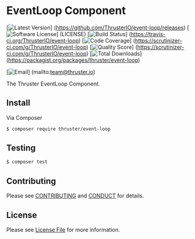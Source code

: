 # EventLoop Component

[![Latest Version](https://img.shields.io/github/release/ThrusterIO/event-loop.svg?style=flat-square)]
(https://github.com/ThrusterIO/event-loop/releases)
[![Software License](https://img.shields.io/badge/license-MIT-brightgreen.svg?style=flat-square)]
(LICENSE)
[![Build Status](https://img.shields.io/travis/ThrusterIO/event-loop.svg?style=flat-square)]
(https://travis-ci.org/ThrusterIO/event-loop)
[![Code Coverage](https://img.shields.io/scrutinizer/coverage/g/ThrusterIO/event-loop.svg?style=flat-square)]
(https://scrutinizer-ci.com/g/ThrusterIO/event-loop)
[![Quality Score](https://img.shields.io/scrutinizer/g/ThrusterIO/event-loop.svg?style=flat-square)]
(https://scrutinizer-ci.com/g/ThrusterIO/event-loop)
[![Total Downloads](https://img.shields.io/packagist/dt/thruster/event-loop.svg?style=flat-square)]
(https://packagist.org/packages/thruster/event-loop)

[![Email](https://img.shields.io/badge/email-team@thruster.io-blue.svg?style=flat-square)]
(mailto:team@thruster.io)

The Thruster EventLoop Component.


## Install

Via Composer

``` bash
$ composer require thruster/event-loop
```


## Testing

``` bash
$ composer test
```


## Contributing

Please see [CONTRIBUTING](CONTRIBUTING.md) and [CONDUCT](CONDUCT.md) for details.


## License

Please see [License File](LICENSE) for more information.
